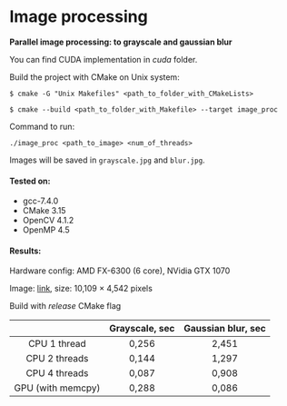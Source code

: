 # Image processing
**Parallel image processing: to grayscale and gaussian blur**

You can find CUDA implementation in *cuda* folder.

Build the project with CMake on Unix system:

`$ cmake -G "Unix Makefiles" <path_to_folder_with_CMakeLists>`

`$ cmake --build <path_to_folder_with_Makefile> --target image_proc`

Command to run:

`./image_proc <path_to_image> <num_of_threads>`

Images will be saved in `grayscale.jpg` and `blur.jpg`.

#### Tested on:
 - gcc-7.4.0
 - CMake 3.15
 - OpenCV 4.1.2
 - OpenMP 4.5

#### Results:

Hardware config: AMD FX-6300 (6 core), NVidia GTX 1070

Image: [link](https://commons.m.wikimedia.org/wiki/File:Fronalpstock_big.jpg), size: 10,109 × 4,542 pixels

Build with *release* CMake flag 

| | Grayscale, sec | Gaussian blur, sec |
| :------: | :------: | :------: |
| CPU 1 thread | 0,256 | 2,451 |
| CPU 2 threads | 0,144 | 1,297 |
| CPU 4 threads | 0,087 | 0,908 |
| GPU (with memcpy) | 0,288 | 0,086 |